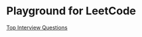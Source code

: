 # Playground for LeetCode

[Top Interview Questions](https://leetcode.com/problemset/top-interview-questions/)
